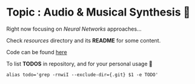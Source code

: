 # Topic : Audio & Musical Synthesis :musical_note:

Right now focusing on *Neural Networks* approaches...

Check *resources* directory and its **README** for some content.

Code can be found [here](https://github.com/polochinoc/dereverberation-ml/)

To list **TODOS** in repository, and for your personal usage :gift:

```shell
alias todo='grep -rnwiI --exclude-dir={.git} $1 -e TODO'
```
